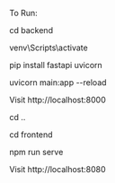 To Run:

cd backend

venv\Scripts\activate

pip install fastapi uvicorn

uvicorn main:app --reload

Visit http://localhost:8000

cd ..

cd frontend

npm run serve

Visit http://localhost:8080
